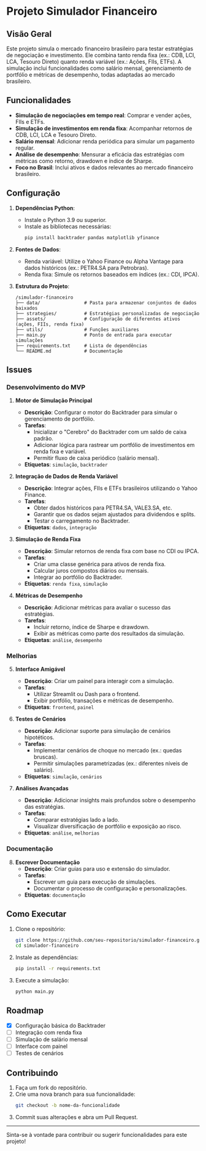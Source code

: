 # Projeto Simulador Financeiro

## Visão Geral
Este projeto simula o mercado financeiro brasileiro para testar estratégias de negociação e investimento. Ele combina tanto renda fixa (ex.: CDB, LCI, LCA, Tesouro Direto) quanto renda variável (ex.: Ações, FIIs, ETFs). A simulação inclui funcionalidades como salário mensal, gerenciamento de portfólio e métricas de desempenho, todas adaptadas ao mercado brasileiro.

## Funcionalidades
- **Simulação de negociações em tempo real**: Comprar e vender ações, FIIs e ETFs.
- **Simulação de investimentos em renda fixa**: Acompanhar retornos de CDB, LCI, LCA e Tesouro Direto.
- **Salário mensal**: Adicionar renda periódica para simular um pagamento regular.
- **Análise de desempenho**: Mensurar a eficácia das estratégias com métricas como retorno, drawdown e índice de Sharpe.
- **Foco no Brasil**: Inclui ativos e dados relevantes ao mercado financeiro brasileiro.

## Configuração
1. **Dependências Python**:
    - Instale o Python 3.9 ou superior.
    - Instale as bibliotecas necessárias:
      ```bash
      pip install backtrader pandas matplotlib yfinance
      ```

2. **Fontes de Dados**:
    - Renda variável: Utilize o Yahoo Finance ou Alpha Vantage para dados históricos (ex.: PETR4.SA para Petrobras).
    - Renda fixa: Simule os retornos baseados em índices (ex.: CDI, IPCA).

3. **Estrutura do Projeto**:
    ```plaintext
    /simulador-financeiro
    ├── data/                # Pasta para armazenar conjuntos de dados baixados
    ├── strategies/          # Estratégias personalizadas de negociação
    ├── assets/              # Configuração de diferentes ativos (ações, FIIs, renda fixa)
    ├── utils/               # Funções auxiliares
    ├── main.py              # Ponto de entrada para executar simulações
    ├── requirements.txt     # Lista de dependências
    └── README.md            # Documentação
    ```

## Issues

### Desenvolvimento do MVP
1. **Motor de Simulação Principal**  
   - **Descrição**: Configurar o motor do Backtrader para simular o gerenciamento de portfólio.
   - **Tarefas**:
     - Inicializar o "Cerebro" do Backtrader com um saldo de caixa padrão.
     - Adicionar lógica para rastrear um portfólio de investimentos em renda fixa e variável.
     - Permitir fluxo de caixa periódico (salário mensal).
   - **Etiquetas**: `simulação`, `backtrader`

2. **Integração de Dados de Renda Variável**  
   - **Descrição**: Integrar ações, FIIs e ETFs brasileiros utilizando o Yahoo Finance.
   - **Tarefas**:
     - Obter dados históricos para PETR4.SA, VALE3.SA, etc.
     - Garantir que os dados sejam ajustados para dividendos e splits.
     - Testar o carregamento no Backtrader.
   - **Etiquetas**: `dados`, `integração`

3. **Simulação de Renda Fixa**  
   - **Descrição**: Simular retornos de renda fixa com base no CDI ou IPCA.
   - **Tarefas**:
     - Criar uma classe genérica para ativos de renda fixa.
     - Calcular juros compostos diários ou mensais.
     - Integrar ao portfólio do Backtrader.
   - **Etiquetas**: `renda fixa`, `simulação`

4. **Métricas de Desempenho**  
   - **Descrição**: Adicionar métricas para avaliar o sucesso das estratégias.
   - **Tarefas**:
     - Incluir retorno, índice de Sharpe e drawdown.
     - Exibir as métricas como parte dos resultados da simulação.
   - **Etiquetas**: `análise`, `desempenho`

### Melhorias
5. **Interface Amigável**  
   - **Descrição**: Criar um painel para interagir com a simulação.
   - **Tarefas**:
     - Utilizar Streamlit ou Dash para o frontend.
     - Exibir portfólio, transações e métricas de desempenho.
   - **Etiquetas**: `frontend`, `painel`

6. **Testes de Cenários**  
   - **Descrição**: Adicionar suporte para simulação de cenários hipotéticos.
   - **Tarefas**:
     - Implementar cenários de choque no mercado (ex.: quedas bruscas).
     - Permitir simulações parametrizadas (ex.: diferentes níveis de salário).
   - **Etiquetas**: `simulação`, `cenários`

7. **Análises Avançadas**  
   - **Descrição**: Adicionar insights mais profundos sobre o desempenho das estratégias.
   - **Tarefas**:
     - Comparar estratégias lado a lado.
     - Visualizar diversificação de portfólio e exposição ao risco.
   - **Etiquetas**: `análise`, `melhorias`

### Documentação
8. **Escrever Documentação**  
   - **Descrição**: Criar guias para uso e extensão do simulador.
   - **Tarefas**:
     - Escrever um guia para execução de simulações.
     - Documentar o processo de configuração e personalizações.
   - **Etiquetas**: `documentação`

## Como Executar
1. Clone o repositório:
   ```bash
   git clone https://github.com/seu-repositorio/simulador-financeiro.git
   cd simulador-financeiro
   ```

2. Instale as dependências:
   ```bash
   pip install -r requirements.txt
   ```

3. Execute a simulação:
   ```bash
   python main.py
   ```

## Roadmap
- [x] Configuração básica do Backtrader
- [ ] Integração com renda fixa
- [ ] Simulação de salário mensal
- [ ] Interface com painel
- [ ] Testes de cenários

## Contribuindo
1. Faça um fork do repositório.
2. Crie uma nova branch para sua funcionalidade:
   ```bash
   git checkout -b nome-da-funcionalidade
   ```
3. Commit suas alterações e abra um Pull Request.

---
Sinta-se à vontade para contribuir ou sugerir funcionalidades para este projeto!

